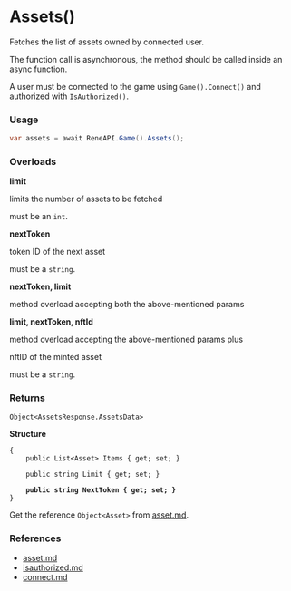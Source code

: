 # Assets()

Fetches the list of assets owned by connected user.

The function call is asynchronous, the method should be called inside an async function.

A user must be connected to the game using `Game().Connect()` and authorized with `IsAuthorized()`.

### Usage

```csharp
var assets = await ReneAPI.Game().Assets();
```

### Overloads



**limit**

limits the number of assets to be fetched

must be an `int`.



**nextToken**

token ID of the next asset

must be a `string`.



**nextToken, limit**

method overload accepting both the above-mentioned params



**limit, nextToken, nftId**

method overload accepting the above-mentioned params plus

nftID of the minted asset

must be a `string`.



### Returns

`Object<AssetsResponse.AssetsData>`&#x20;

**Structure**

<pre class="language-csharp"><code class="lang-csharp">{
    public List&#x3C;Asset> Items { get; set; }

    public string Limit { get; set; }

<strong>    public string NextToken { get; set; }
</strong>}
</code></pre>

Get the reference `Object<Asset>` from [asset.md](asset.md "mention").

### References

* [asset.md](asset.md "mention")
* [isauthorized.md](../api/isauthorized.md "mention")
* [connect.md](connect.md "mention")

